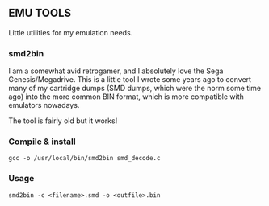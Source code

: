 ## EMU TOOLS

Little utilities for my emulation needs.

### smd2bin

I am a somewhat avid retrogamer, and I absolutely love the Sega Genesis/Megadrive. 
This is a little tool I wrote some years ago to convert many of my cartridge dumps (SMD dumps, which were the norm some time ago) into the more common BIN format, which is more compatible with emulators nowadays.

The tool is fairly old but it works!

### Compile & install

    gcc -o /usr/local/bin/smd2bin smd_decode.c

### Usage

    smd2bin -c <filename>.smd -o <outfile>.bin


